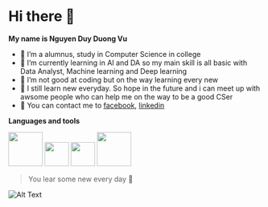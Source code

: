 # Hi there 👋

**My name is Nguyen Duy Duong Vu**

- 👦 I’m a alumnus, study in Computer Science in college
- 🌱 I’m currently learning in AI and DA so my main skill is all basic with Data Analyst, Machine learning and Deep learning
- 🤔 I’m not good at coding but on the way learning every new
- 💨 I still learn new everyday. So hope in the future and i can meet up with awsome people who can help me on the way to be a good CSer
- 💬 You can contact me to [facebook](https://www.facebook.com/NDDV.3009/), [linkedin](https://www.linkedin.com/in/nguyen-duy-duong-vu-1993641a7/)

**Languages and tools**

<img src="http://store-images.s-microsoft.com/image/apps.17873.13648462386301114.3b479b74-ea3a-46fc-805f-fa37ceb5c94d.5c120fd9-8101-497f-9b14-f6e18aae5492" width="68" height="68" > <img src="https://colab.research.google.com/img/colab_favicon_256px.png" width="48" height="48" > <img src="https://firebase.google.com/downloads/brand-guidelines/PNG/logo-vertical.png" width="48" height="48" > <img src="https://encrypted-tbn0.gstatic.com/images?q=tbn:ANd9GcRGphnnmzzZk0ZWlG8uwxSDHEWSYMrbLfKb7w&usqp=CAU" width="68" height="68" > 

> You lear some new every day :sparkling_heart:

![Alt Text](https://raw.githubusercontent.com/gist/patevs/b007a0e98fb216438d4cbf559fac4166/raw/88f20c9d749d756be63f22b09f3c4ac570bc5101/programming.gif)

